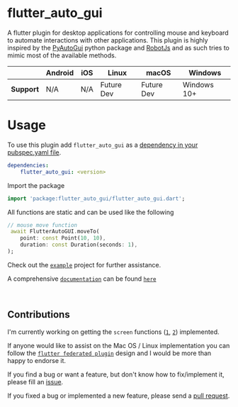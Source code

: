 # flutter_auto_gui

A flutter plugin for desktop applications for controlling mouse and keyboard to automate interactions with other applications. This plugin is highly inspired by the [PyAutoGui](https://pyautogui.readthedocs.io/en/latest/) python package and [RobotJs](http://robotjs.io/) and as such tries to mimic most of the available methods.

|             | Android | iOS | Linux      | macOS      | Windows     |
| ----------- | ------- | --- | ---------- | ---------- | ----------- |
| **Support** | N/A     | N/A | Future Dev | Future Dev | Windows 10+ |

# Usage

To use this plugin add `flutter_auto_gui` as a [dependency in your pubspec.yaml file](https://docs.flutter.dev/development/platform-integration/platform-channels?tab=type-mappings-c-plus-plus-tab).

```yaml
dependencies:
    flutter_auto_gui: <version>
```

Import the package

```dart
import 'package:flutter_auto_gui/flutter_auto_gui.dart';
```

All functions are static and can be used like the following

```dart
// mouse move function
 await FlutterAutoGUI.moveTo(
    point: const Point(10, 10),
    duration: const Duration(seconds: 1),
);
```

Check out the [`example`][2] project for further assistance.

A comprehensive [`documentation`][1] can be found [`here`][1]

<br>

## Contributions

I'm currently working on getting the `screen` functions ([`1`][4], [`2`][5]) implemented.

If anyone would like to assist on the Mac OS / Linux implementation you can follow the [`flutter federated plugin`][3] design and I would be more than happy to endorse it.

If you find a bug or want a feature, but don't know how to fix/implement it, please fill an [issue](https://github.com/Chappie74/flutter_auto_gui/issues).

If you fixed a bug or implemented a new feature, please send a [pull request](https://github.com/Chappie74/flutter_auto_gui/pulls).

[1]: https://flutter-auto-gui.chappie.dev/
[2]: https://github.com/Chappie74/flutter_auto_gui/blob/main/flutter_auto_gui/example/lib/main.dart
[3]: https://docs.flutter.dev/development/packages-and-plugins/developing-packages#federated-plugins
[4]: https://pyautogui.readthedocs.io/en/latest/screenshot.html
[5]: http://robotjs.io/docs/syntax#getpixelcolorx-y
